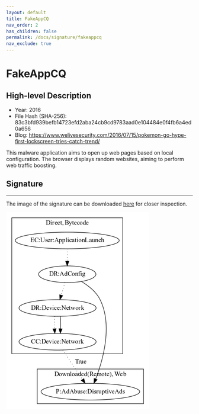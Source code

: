 ```yaml
---
layout: default
title: FakeAppCQ
nav_order: 2
has_children: false
permalink: /docs/signature/fakeappcq
nav_exclude: true
---
```


# FakeAppCQ

## High-level Description

* Year: 2016
* File Hash (SHA-256): 83c3bfd939befb14723efd2aba24cb9cd9783aad0e104484e0f4fb6a4ed0a656
* Blog: https://www.welivesecurity.com/2016/07/15/pokemon-go-hype-first-lockscreen-tries-catch-trend/

This malware application aims to open up web pages based on local configuration. The browser displays random websites, aiming to perform web traffic boosting.

## Signature
---

The image of the signature can be downloaded [here](../../img/signatures/FakeAppCQ.png) for closer inspection.

![](../../img/signatures/FakeAppCQ.png)
